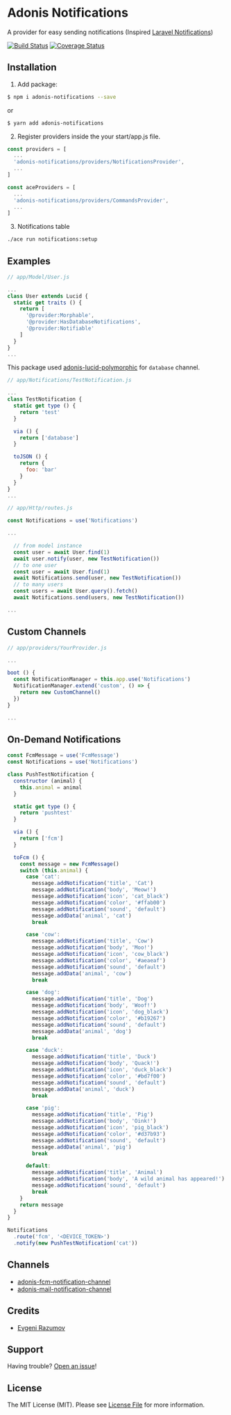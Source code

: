# Adonis Notifications

A provider for easy sending notifications (Inspired [Laravel Notifications](https://laravel.com/docs/5.7/notifications))

[![Build Status](https://travis-ci.org/enniel/adonis-notifications.svg?branch=master)](https://travis-ci.org/enniel/adonis-notifications)
[![Coverage Status](https://coveralls.io/repos/github/enniel/adonis-notifications/badge.svg?branch=master)](https://coveralls.io/github/enniel/adonis-notifications?branch=master)

## Installation

1. Add package:

```bash
$ npm i adonis-notifications --save
```
or

```bash
$ yarn add adonis-notifications
```

2. Register providers inside the your start/app.js file.

```js
const providers = [
  ...
  'adonis-notifications/providers/NotificationsProvider',
  ...
]
```

```js
const aceProviders = [
  ...
  'adonis-notifications/providers/CommandsProvider',
  ...
]
```

3. Notifications table

```sh
./ace run notifications:setup
```

## Examples

```js
// app/Model/User.js

...
class User extends Lucid {
  static get traits () {
    return [
      '@provider:Morphable',
      '@provider:HasDatabaseNotifications',
      '@provider:Notifiable'
    ]
  }
}
...
```

This package used [adonis-lucid-polymorphic](https://github.com/enniel/adonis-lucid-polymorphic) for `database` channel.

```js
// app/Notifications/TestNotification.js

...
class TestNotification {
  static get type () {
    return 'test'
  }

  via () {
    return ['database']
  }

  toJSON () {
    return {
      foo: 'bar'
    }
  }
}
...

```

```js
// app/Http/routes.js

const Notifications = use('Notifications')

...

  // from model instance
  const user = await User.find(1)
  await user.notify(user, new TestNotification())
  // to one user
  const user = await User.find(1)
  await Notifications.send(user, new TestNotification())
  // to many users
  const users = await User.query().fetch()
  await Notifications.send(users, new TestNotification())

...

```

## Custom Channels

```js
// app/providers/YourProvider.js

...

boot () {
  const NotificationManager = this.app.use('Notifications')
  NotificationManager.extend('custom', () => {
    return new CustomChannel()
  })
}

...
```

## On-Demand Notifications

```js
const FcmMessage = use('FcmMessage')
const Notifications = use('Notifications')

class PushTestNotification {
  constructor (animal) {
    this.animal = animal
  }

  static get type () {
    return 'pushtest'
  }

  via () {
    return ['fcm']
  }

  toFcm () {
    const message = new FcmMessage()
    switch (this.animal) {
      case 'cat':
        message.addNotification('title', 'Cat')
        message.addNotification('body', 'Meow!')
        message.addNotification('icon', 'cat_black')
        message.addNotification('color', '#ffab00')
        message.addNotification('sound', 'default')
        message.addData('animal', 'cat')
        break

      case 'cow':
        message.addNotification('title', 'Cow')
        message.addNotification('body', 'Moo!')
        message.addNotification('icon', 'cow_black')
        message.addNotification('color', '#aeaeaf')
        message.addNotification('sound', 'default')
        message.addData('animal', 'cow')
        break

      case 'dog':
        message.addNotification('title', 'Dog')
        message.addNotification('body', 'Woof!')
        message.addNotification('icon', 'dog_black')
        message.addNotification('color', '#b19267')
        message.addNotification('sound', 'default')
        message.addData('animal', 'dog')
        break

      case 'duck':
        message.addNotification('title', 'Duck')
        message.addNotification('body', 'Quack!')
        message.addNotification('icon', 'duck_black')
        message.addNotification('color', '#bd7f00')
        message.addNotification('sound', 'default')
        message.addData('animal', 'duck')
        break

      case 'pig':
        message.addNotification('title', 'Pig')
        message.addNotification('body', 'Oink!')
        message.addNotification('icon', 'pig_black')
        message.addNotification('color', '#d37b93')
        message.addNotification('sound', 'default')
        message.addData('animal', 'pig')
        break

      default:
        message.addNotification('title', 'Animal')
        message.addNotification('body', 'A wild animal has appeared!')
        message.addNotification('sound', 'default')
        break
    }
    return message
  }
}

Notifications
  .route('fcm', '<DEVICE_TOKEN>')
  .notify(new PushTestNotification('cat'))
```

## Channels

- [adonis-fcm-notification-channel](https://github.com/enniel/adonis-fcm-notification-channel)
- [adonis-mail-notification-channel](https://github.com/enniel/adonis-mail-notification-channel)

## Credits

- [Evgeni Razumov](https://github.com/enniel)

## Support

Having trouble? [Open an issue](https://github.com/enniel/adonis-notifications/issues/new)!

## License

The MIT License (MIT). Please see [License File](LICENSE.md) for more information.
